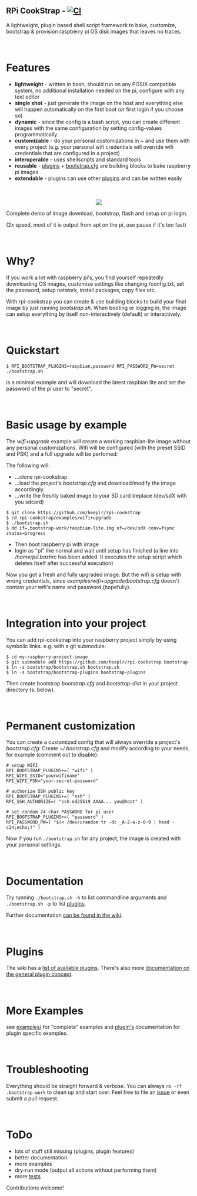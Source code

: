 ## RPi CookStrap - [![CI](https://github.com/heeplr/rpi-cookstrap/actions/workflows/main.yml/badge.svg)](https://github.com/heeplr/rpi-cookstrap/actions/workflows/blank.yml)

A lightweight, plugin based shell script framework to bake, customize, bootstrap & provision raspberry pi OS disk images that leaves no traces.


<div style="font-size:larger;">&#160;</div>


# Features

* **lightweight** - written in bash, should run on any POSIX compatible system, no additional installation needed on the pi, configure with any text editor
* **single shot** - just generate the image on the host and everything else will happen automatically on the first boot (or first login if you choose so)
* **dynamic** - since the config is a bash script, you can create different images with the same configuration by setting config-values programmatically.
* **customizable** - do your personal customizations in ~ and use them with every project (e.g. your personal wifi credentials will override wifi credentials that are configured in a project)
* **interoperable** - uses shellscripts and standard tools
* **reusable** - [plugins](../../wiki/Doc-Plugins) + [bootstrap.cfg](../../wiki/Doc-Config) are building blocks to bake raspberry pi images
* **extendable** - plugins can use other [plugins](../../wiki/Doc-Plugins) and can be written easily


<div style="font-size:larger;">&#160;</div>


<p align="center">
  <a href="https://asciinema.org/a/LMhf6fXg7pGo9J3B51Mgn2GE4?speed=2" target="_blank">
    <img src="https://asciinema.org/a/LMhf6fXg7pGo9J3B51Mgn2GE4.svg" />
  </a>
</p>
Complete demo of image download, bootstrap, flash and setup on pi login. 

(2x speed, most of it is output from apt on the pi, use pause if it's too fast)


<div style="font-size:larger;">&#160;</div>


# Why?
If you work a lot with raspberry pi's, you find yourself repeatedly
downloading OS images, customize settings like changing /config.txt,
set the password, setup network, install packages, copy files etc.

With rpi-cookstrap you can create & use building blocks to build your
final image by just running *bootstrap.sh*. When booting or
logging in, the image can setup everything by itself non-interactively
(default) or interactively.


<div style="font-size:larger;">&#160;</div>


# Quickstart

```
$ RPI_BOOTSTRAP_PLUGINS=raspbian,password RPI_PASSWORD_PW=secret ./bootstrap.sh
```

is a minimal example and will download the latest raspbian lite and set the password of the *pi* user to "secret".


<div style="font-size:larger;">&#160;</div>


# Basic usage by example

The *wifi+upgrade* example will create a working raspbian-lite image without any personal customizations.
Wifi will be configured (with the preset SSID and PSK) and a full upgrade will be perfomed:

The following will:
* ...clone rpi-cookstrap
* ...load the project's *bootstrap.cfg* and download/modify the image accordingly.
* ...write the freshly baked image to your SD card (replace /dev/sdX with you sdcard)

```
$ git clone https://github.com/heeplr/rpi-cookstrap
$ cd rpi-cookstrap/examples/wifi+upgrade
$ ./bootstrap.sh
$ dd if=.bootstrap-work/raspbian-lite.img of=/dev/sdX conv=fsync status=progress
```
* Then boot raspberry pi with image
* login as "pi" like normal and wait until setup has finished
   (a line into */home/pi/.bashrc* has been added. It executes the
   setup script which deletes itself after successful execution)

Now you got a fresh and fully upgraded image. But the wifi is setup with wrong
credentials, since *examples/wifi+upgrade/bootstrap.cfg* doesn't
contain your wifi's name and password (hopefully).


<div style="font-size:larger;">&#160;</div>


# Integration into your project
You can add rpi-cookstrap into your raspberry project simply by using symbolic links.
e.g. with a git submodule:
```
$ cd my-raspberry-project-image
$ git submodule add https://github.com/heeplr/rpi-cookstrap bootstrap
$ ln -s bootstrap/bootstrap.sh bootstrap.sh
$ ln -s bootstrap/bootstrap-plugins bootstrap-plugins
```
Then create bootstrap *bootstrap.cfg* and *bootstrap-dist* in your project directory (s. below).


<div style="font-size:larger;">&#160;</div>


# Permanent customization
You can create a customized config that will always override a project's *bootstrap.cfg*:
Create *~/.bootstrap.cfg* and modify according to your needs, for example (comment out to disable):
```
# setup WIFI
RPI_BOOTSTRAP_PLUGINS+=( "wifi" )
RPI_WIFI_SSID="yourwifiname"
RPI_WIFI_PSK="your-secret-password"

# authorize SSH public key
RPI_BOOTSTRAP_PLUGINS+=( "ssh" )
RPI_SSH_AUTHORIZE=( "ssh-ed25519 AAAA... you@host" )

# set random 24 char PASSWORD for pi user
RPI_BOOTSTRAP_PLUGINS+=( "password" )
RPI_PASSWORD_PW=( "$(< /dev/urandom tr -dc _A-Z-a-z-0-9 | head -c24;echo;)" )
```

Now if you run ```./bootstrap.sh``` for any project, the image is created with
your personal settings.


<div style="font-size:larger;">&#160;</div>


# Documentation

Try running ```./bootstrap.sh -h``` to list commandline arguments and
```./bootstrap.sh -p``` to list [plugins](../../wiki/plugins).

Further documentation [can be found in the wiki](../../wiki/).


<div style="font-size:larger;">&#160;</div>


# Plugins
The wiki has a [list of available plugins](../../wiki/plugins).
There's also more [documentation on the general plugin concept](../../wiki/Doc-Plugins).


<div style="font-size:larger;">&#160;</div>


# More Examples
see [examples/](examples/) for "complete" examples and [plugin's](../../wiki/plugins) documentation for plugin specific examples.


<div style="font-size:larger;">&#160;</div>


# Troubleshooting

Everything should be straight forward & verbose. You can always ```rm -rf .bootstrap-work``` to clean up and start over.
Feel free to file an [issue](https://github.com/heeplr/rpi-cookstrap/issues/new) or even submit a pull request.


<div style="font-size:larger;">&#160;</div>


# ToDo
* lots of stuff still missing (plugins, plugin features)
* better documentation
* more examples
* dry-run mode (output all actions without performing them)
* more [tests](test/)

Contributions welcome!
